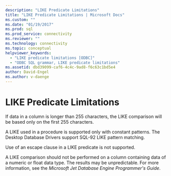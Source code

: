 ```yaml
---
description: "LIKE Predicate Limitations"
title: "LIKE Predicate Limitations | Microsoft Docs"
ms.custom: ""
ms.date: "01/19/2017"
ms.prod: sql
ms.prod_service: connectivity
ms.reviewer: ""
ms.technology: connectivity
ms.topic: conceptual
helpviewer_keywords: 
  - "LIKE predicate limitations [ODBC]"
  - "ODBC SQL grammar, LIKE predicate limitations"
ms.assetid: dbd39099-caf6-4c4c-9ad8-f6c63c1bd5e4
author: David-Engel
ms.author: v-daenge
---
```

# LIKE Predicate Limitations
If data in a column is longer than 255 characters, the LIKE comparison will be based only on the first 255 characters.  
  
 A LIKE used in a procedure is supported only with constant patterns. The Desktop Database Drivers support SQL-92 LIKE pattern matching.  
  
 Use of an escape clause in a LIKE predicate is not supported.  
  
 A LIKE comparison should not be performed on a column containing data of a numeric or float data type. The results may be unpredictable. For more information, see the *Microsoft Jet Database Engine Programmer's Guide*.

